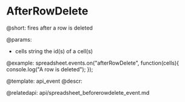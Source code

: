 AfterRowDelete
=============

@short: fires after a row is deleted
	
@params:
- cells		string		the id(s) of a cell(s)


@example:
spreadsheet.events.on("afterRowDelete", function(cells){
	console.log("A row is deleted");
});


@template:	api_event
@descr:



@relatedapi:
api/spreadsheet_beforerowdelete_event.md

